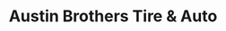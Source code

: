 ---
title: "Austin Brothers Tire & Auto"
url: /conway/austin-brothers-tire-and-auto/
shop: car repair
---